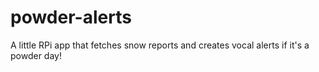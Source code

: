 # powder-alerts
A little RPi app that fetches snow reports and creates vocal alerts if it's a powder day!
